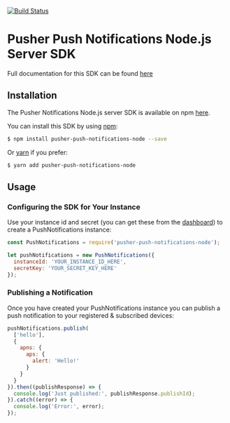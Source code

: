 [![Build Status](https://travis-ci.org/pusher/push-notifications-node.svg?branch=master)](https://travis-ci.org/pusher/push-notifications-node)
# Pusher Push Notifications Node.js Server SDK
Full documentation for this SDK can be found [here](https://docs.pusher.com/push-notifications/reference/server-sdk-node)

## Installation
The Pusher Notifications Node.js server SDK is available on npm [here](https://www.npmjs.com/package/pusher-push-notifications-node).

You can install this SDK by using [npm](https://npmjs.com):
```bash
$ npm install pusher-push-notifications-node --save
```

Or [yarn](https://yarnpkg.com/) if you prefer:
```bash
$ yarn add pusher-push-notifications-node
```

## Usage
### Configuring the SDK for Your Instance
Use your instance id and secret (you can get these from the [dashboard](https://dash.pusher.com)) to create a PushNotifications instance:
```javascript
const PushNotifications = require('pusher-push-notifications-node');

let pushNotifications = new PushNotifications({
  instanceId: 'YOUR_INSTANCE_ID_HERE',
  secretKey: 'YOUR_SECRET_KEY_HERE'
});
```

### Publishing a Notification
Once you have created your PushNotifications instance you can publish a push notification to your registered & subscribed devices:
```javascript
pushNotifications.publish(
  ['hello'],
  {
    apns: {
      aps: {
        alert: 'Hello!'
      }
    }
  }
}).then((publishResponse) => {
  console.log('Just published:', publishResponse.publishId);
}).catch((error) => {
  console.log('Error:', error);
});
```
